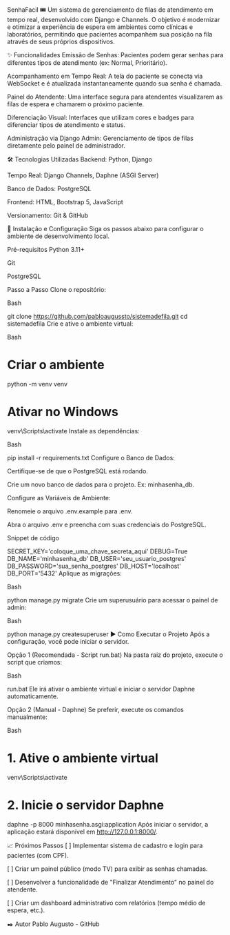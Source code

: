 SenhaFacil 🎟️
Um sistema de gerenciamento de filas de atendimento em tempo real, desenvolvido com Django e Channels. O objetivo é modernizar e otimizar a experiência de espera em ambientes como clínicas e laboratórios, permitindo que pacientes acompanhem sua posição na fila através de seus próprios dispositivos.

✨ Funcionalidades
Emissão de Senhas: Pacientes podem gerar senhas para diferentes tipos de atendimento (ex: Normal, Prioritário).

Acompanhamento em Tempo Real: A tela do paciente se conecta via WebSocket e é atualizada instantaneamente quando sua senha é chamada.

Painel do Atendente: Uma interface segura para atendentes visualizarem as filas de espera e chamarem o próximo paciente.

Diferenciação Visual: Interfaces que utilizam cores e badges para diferenciar tipos de atendimento e status.

Administração via Django Admin: Gerenciamento de tipos de filas diretamente pelo painel de administrador.

🛠️ Tecnologias Utilizadas
Backend: Python, Django

Tempo Real: Django Channels, Daphne (ASGI Server)

Banco de Dados: PostgreSQL

Frontend: HTML, Bootstrap 5, JavaScript

Versionamento: Git & GitHub

🚀 Instalação e Configuração
Siga os passos abaixo para configurar o ambiente de desenvolvimento local.

Pré-requisitos
Python 3.11+

Git

PostgreSQL

Passo a Passo
Clone o repositório:

Bash

git clone https://github.com/pabloaugussto/sistemadefila.git
cd sistemadefila
Crie e ative o ambiente virtual:

Bash

# Criar o ambiente
python -m venv venv

# Ativar no Windows
venv\Scripts\activate
Instale as dependências:

Bash

pip install -r requirements.txt
Configure o Banco de Dados:

Certifique-se de que o PostgreSQL está rodando.

Crie um novo banco de dados para o projeto. Ex: minhasenha_db.

Configure as Variáveis de Ambiente:

Renomeie o arquivo .env.example para .env.

Abra o arquivo .env e preencha com suas credenciais do PostgreSQL.

Snippet de código

SECRET_KEY='coloque_uma_chave_secreta_aqui'
DEBUG=True
DB_NAME='minhasenha_db'
DB_USER='seu_usuario_postgres'
DB_PASSWORD='sua_senha_postgres'
DB_HOST='localhost'
DB_PORT='5432'
Aplique as migrações:

Bash

python manage.py migrate
Crie um superusuário para acessar o painel de admin:

Bash

python manage.py createsuperuser
▶️ Como Executar o Projeto
Após a configuração, você pode iniciar o servidor.

Opção 1 (Recomendada - Script run.bat)
Na pasta raiz do projeto, execute o script que criamos:

Bash

run.bat
Ele irá ativar o ambiente virtual e iniciar o servidor Daphne automaticamente.

Opção 2 (Manual - Daphne)
Se preferir, execute os comandos manualmente:

Bash

# 1. Ative o ambiente virtual
venv\Scripts\activate

# 2. Inicie o servidor Daphne
daphne -p 8000 minhasenha.asgi:application
Após iniciar o servidor, a aplicação estará disponível em http://127.0.0.1:8000/.

📈 Próximos Passos
[ ] Implementar sistema de cadastro e login para pacientes (com CPF).

[ ] Criar um painel público (modo TV) para exibir as senhas chamadas.

[ ] Desenvolver a funcionalidade de "Finalizar Atendimento" no painel do atendente.

[ ] Criar um dashboard administrativo com relatórios (tempo médio de espera, etc.).

✒️ Autor
Pablo Augusto - GitHub